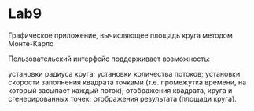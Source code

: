 # Lab9
Графическое приложение, вычисляющее площадь круга методом Монте-Карло

Пользовательский интерфейс поддерживает возможность:

установки радиуса круга;
установки количества потоков;
установки скорости заполнения квадрата точками (т.е. промежутка времени, 
на который засыпает каждый поток);
отображения квадрата, круга и сгенерированных точек;
отображения результата (площади круга).
